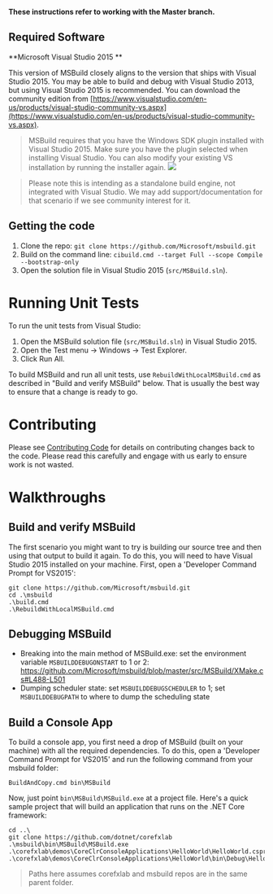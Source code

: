 **These instructions refer to working with the Master branch.**

## Required Software
**Microsoft Visual Studio 2015 **

This version of MSBuild closely aligns to the version that ships with Visual Studio 2015. You may be able to build and debug with Visual Studio 2013, but using Visual Studio 2015 is recommended. You can download the community edition from [https://www.visualstudio.com/en-us/products/visual-studio-community-vs.aspx](https://www.visualstudio.com/en-us/products/visual-studio-community-vs.aspx).

> MSBuild requires that you have the Windows SDK plugin installed with Visual Studio 2015. Make sure you have the plugin selected when installing Visual Studio. You can also modify your existing VS installation by running the installer again. ![](https://cloud.githubusercontent.com/assets/3347530/10229970/69396342-6840-11e5-8ef6-1f4434c4b36f.png)

> Please note this is intending as a standalone build engine, not integrated with Visual Studio. We may add support/documentation for that scenario if we see community interest for it.

## Getting the code

1. Clone the repo: `git clone https://github.com/Microsoft/msbuild.git`
2. Build on the command line: `cibuild.cmd --target Full --scope Compile --bootstrap-only`
3. Open the solution file in Visual Studio 2015 (`src/MSBuild.sln`).

# Running Unit Tests
To run the unit tests from Visual Studio:

1. Open the MSBuild solution file (`src/MSBuild.sln`) in Visual Studio 2015.
2. Open the Test menu -> Windows -> Test Explorer.
3. Click Run All.

To build MSBuild and run all unit tests, use `RebuildWithLocalMSBuild.cmd` as described in "Build and verify MSBuild" below. That is usually the best way to ensure that a change is ready to go.

# Contributing
Please see [Contributing Code](https://github.com/Microsoft/msbuild/wiki/Contributing-Code) for details on contributing changes back to the code. Please read this carefully and engage with us early to ensure work is not wasted.

# Walkthroughs
## Build and verify MSBuild
The first scenario you might want to try is building our source tree and then using that output to build it again. To do this, you will need to have Visual Studio 2015 installed on your machine. First, open a 'Developer Command Prompt for VS2015':
```
git clone https://github.com/Microsoft/msbuild.git
cd .\msbuild
.\build.cmd
.\RebuildWithLocalMSBuild.cmd
```

## Debugging MSBuild 
- Breaking into the main method of MSBuild.exe: set the environment variable `MSBUILDDEBUGONSTART` to 1 or 2: https://github.com/Microsoft/msbuild/blob/master/src/MSBuild/XMake.cs#L488-L501
- Dumping scheduler state: set `MSBUILDDEBUGSCHEDULER` to 1; set `MSBUILDDEBUGPATH` to where to dump the scheduling state

## Build a Console App
To build a console app, you first need a drop of MSBuild (built on your machine) with all the required dependencies. To do this, open a 'Developer Command Prompt for VS2015' and run the following command from your msbuild folder:
```
BuildAndCopy.cmd bin\MSBuild
``` 
Now, just point `bin\MSBuild\MSBuild.exe` at a project file. Here's a quick sample project that will build an application that runs on the .NET Core framework:
```
cd ..\
git clone https://github.com/dotnet/corefxlab
.\msbuild\bin\MSBuild\MSBuild.exe .\corefxlab\demos\CoreClrConsoleApplications\HelloWorld\HelloWorld.csproj
.\corefxlab\demos\CoreClrConsoleApplications\HelloWorld\bin\Debug\HelloWorld.exe
```
>Paths here assumes corefxlab and msbuild repos are in the same parent folder.
